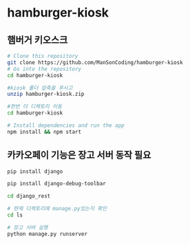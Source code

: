 # hamburger-kiosk

## 햄버거 키오스크

```bash
# Clone this repository
git clone https://github.com/ManSonCoding/hamburger-kiosk
# Go into the repository
cd hamburger-kiosk

#kiosk 폴더 압축을 푸시고
unzip hamburger-kiosk.zip

#한번 더 디렉토리 이동
cd hamburger-kiosk

# Install dependencies and run the app
npm install && npm start
```

## 카카오페이 기능은 장고 서버 동작 필요
```bash
pip install django 

pip install django-debug-toolbar

cd django_rest

# 현재 디렉토리에 manage.py있는지 확인
cd ls

# 장고 서버 실행
python manage.py runserver 


```


